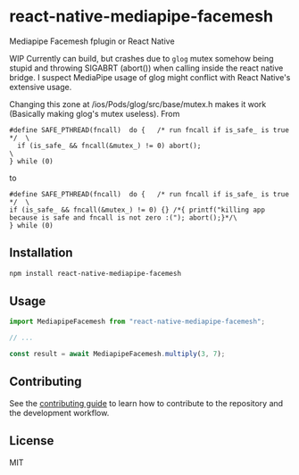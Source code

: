 # react-native-mediapipe-facemesh

Mediapipe Facemesh fplugin or React Native

WIP
Currently can build, but crashes due to `glog` mutex somehow being stupid and throwing SIGABRT (abort()) when calling inside the react native bridge.
I suspect MediaPipe usage of glog might conflict with React Native's extensive usage.

Changing this zone at /ios/Pods/glog/src/base/mutex.h makes it work (Basically making glog's mutex useless).
From 
```
#define SAFE_PTHREAD(fncall)  do {   /* run fncall if is_safe_ is true */  \
  if (is_safe_ && fncall(&mutex_) != 0) abort();                           \
} while (0)
```
to
```
#define SAFE_PTHREAD(fncall)  do {   /* run fncall if is_safe_ is true */  \
if (is_safe_ && fncall(&mutex_) != 0) {} /*{ printf("killing app because is safe and fncall is not zero :("); abort();}*/\
} while (0)
```

## Installation

```sh
npm install react-native-mediapipe-facemesh
```

## Usage

```js
import MediapipeFacemesh from "react-native-mediapipe-facemesh";

// ...

const result = await MediapipeFacemesh.multiply(3, 7);
```

## Contributing

See the [contributing guide](CONTRIBUTING.md) to learn how to contribute to the repository and the development workflow.

## License

MIT
